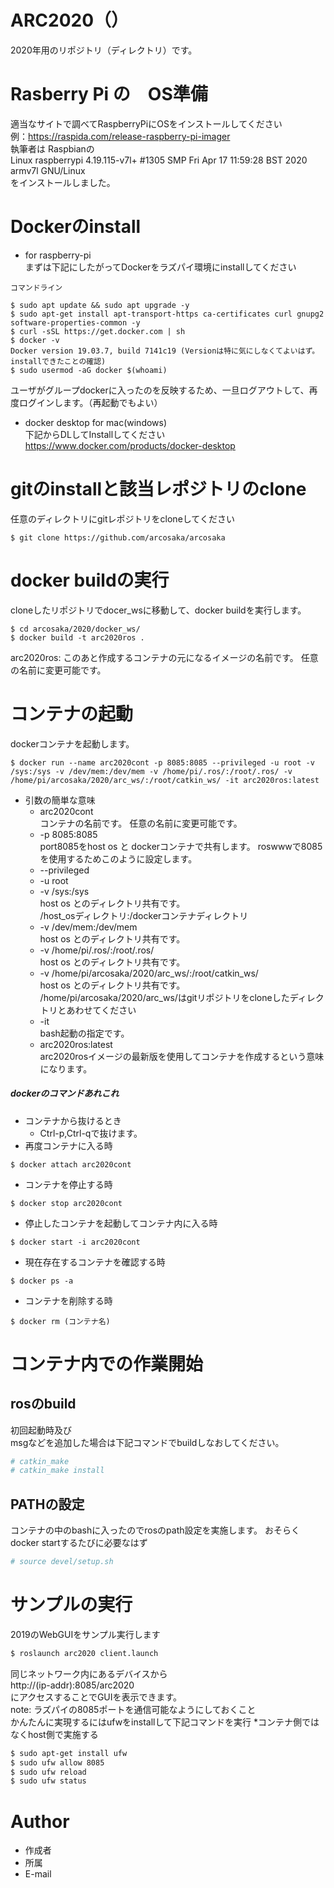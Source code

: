 # ARC2020（）

2020年用のリポジトリ（ディレクトリ）です。

# Rasberry Pi の　OS準備
適当なサイトで調べてRaspberryPiにOSをインストールしてください  
例：https://raspida.com/release-raspberry-pi-imager  
執筆者は Raspbianの  
Linux raspberrypi 4.19.115-v7l+ #1305 SMP Fri Apr 17 11:59:28 BST 2020 armv7l GNU/Linux  
をインストールしました。  

# Dockerのinstall
- for raspberry-pi  
まずは下記にしたがってDockerをラズパイ環境にinstallしてください
```
コマンドライン

$ sudo apt update && sudo apt upgrade -y
$ sudo apt-get install apt-transport-https ca-certificates curl gnupg2 software-properties-common -y
$ curl -sSL https://get.docker.com | sh
$ docker -v
Docker version 19.03.7, build 7141c19 (Versionは特に気にしなくてよいはず。installできたことの確認)
$ sudo usermod -aG docker $(whoami)

```
ユーザがグループdockerに入ったのを反映するため、一旦ログアウトして、再度ログインします。（再起動でもよい）

- docker desktop for mac(windows)  
下記からDLしてInstallしてください  
https://www.docker.com/products/docker-desktop

# gitのinstallと該当レポジトリのclone

任意のディレクトリにgitレポジトリをcloneしてください
```
$ git clone https://github.com/arcosaka/arcosaka

```

# docker buildの実行
cloneしたリポジトリでdocer_wsに移動して、docker buildを実行します。
```
$ cd arcosaka/2020/docker_ws/
$ docker build -t arc2020ros .

```
arc2020ros: このあと作成するコンテナの元になるイメージの名前です。
            任意の名前に変更可能です。

# コンテナの起動
dockerコンテナを起動します。

```
$ docker run --name arc2020cont -p 8085:8085 --privileged -u root -v /sys:/sys -v /dev/mem:/dev/mem -v /home/pi/.ros/:/root/.ros/ -v /home/pi/arcosaka/2020/arc_ws/:/root/catkin_ws/ -it arc2020ros:latest
```
- 引数の簡単な意味
  - arc2020cont   
              コンテナの名前です。
              任意の名前に変更可能です。
  - -p 8085:8085  
               port8085をhost os と dockerコンテナで共有します。
               roswwwで8085を使用するためこのように設定します。
  - --privileged 
  - -u root
  - -v /sys:/sys  
                  host os とのディレクトリ共有です。  
                  /host_osディレクトリ:/dockerコンテナディレクトリ
  - -v /dev/mem:/dev/mem  
                  host os とのディレクトリ共有です。
  - -v /home/pi/.ros/:/root/.ros/  
                  host os とのディレクトリ共有です。
  - -v /home/pi/arcosaka/2020/arc_ws/:/root/catkin_ws/  
                  host os とのディレクトリ共有です。  
                  /home/pi/arcosaka/2020/arc_ws/はgitリポジトリをcloneしたディレクトリとあわせてください
  - -it  
                  bash起動の指定です。
  - arc2020ros:latest  
                  arc2020rosイメージの最新版を使用してコンテナを作成するという意味になります。

##### dockerのコマンドあれこれ
- コンテナから抜けるとき
  - Ctrl-p,Ctrl-qで抜けます。
- 再度コンテナに入る時
```
$ docker attach arc2020cont
```
- コンテナを停止する時
```
$ docker stop arc2020cont
```
- 停止したコンテナを起動してコンテナ内に入る時
```
$ docker start -i arc2020cont
```
- 現在存在するコンテナを確認する時
```
$ docker ps -a
```
- コンテナを削除する時
```
$ docker rm (コンテナ名)
```

# コンテナ内での作業開始
## rosのbuild
初回起動時及び  
msgなどを追加した場合は下記コマンドでbuildしなおしてください。
```bash
# catkin_make
# catkin_make install
```

## PATHの設定 
コンテナの中のbashに入ったのでrosのpath設定を実施します。
おそらくdocker startするたびに必要なはず
```bash
# source devel/setup.sh
```



# サンプルの実行
2019のWebGUIをサンプル実行します

```bash
$ roslaunch arc2020 client.launch
```
同じネットワーク内にあるデバイスから  
http://(ip-addr):8085/arc2020  
にアクセスすることでGUIを表示できます。  
note: ラズパイの8085ポートを通信可能なようにしておくこと  
      かんたんに実現するにはufwをinstallして下記コマンドを実行
      *コンテナ側ではなくhost側で実施する
```bash
$ sudo apt-get install ufw
$ sudo ufw allow 8085
$ sudo ufw reload
$ sudo ufw status
```

# Author

* 作成者
* 所属
* E-mail
